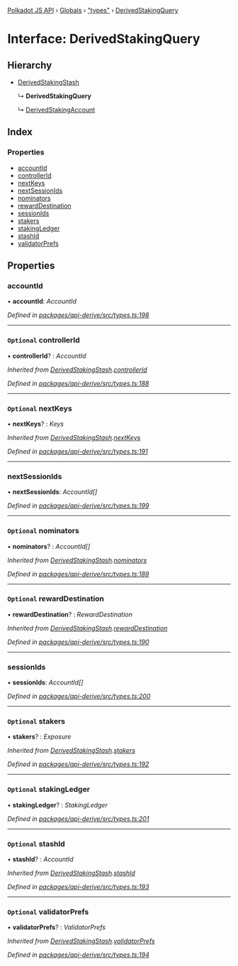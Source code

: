 [Polkadot JS API](../README.md) › [Globals](../globals.md) › ["types"](../modules/_types_.md) › [DerivedStakingQuery](_types_.derivedstakingquery.md)

# Interface: DerivedStakingQuery

## Hierarchy

* [DerivedStakingStash](_types_.derivedstakingstash.md)

  ↳ **DerivedStakingQuery**

  ↳ [DerivedStakingAccount](_types_.derivedstakingaccount.md)

## Index

### Properties

* [accountId](_types_.derivedstakingquery.md#accountid)
* [controllerId](_types_.derivedstakingquery.md#optional-controllerid)
* [nextKeys](_types_.derivedstakingquery.md#optional-nextkeys)
* [nextSessionIds](_types_.derivedstakingquery.md#nextsessionids)
* [nominators](_types_.derivedstakingquery.md#optional-nominators)
* [rewardDestination](_types_.derivedstakingquery.md#optional-rewarddestination)
* [sessionIds](_types_.derivedstakingquery.md#sessionids)
* [stakers](_types_.derivedstakingquery.md#optional-stakers)
* [stakingLedger](_types_.derivedstakingquery.md#optional-stakingledger)
* [stashId](_types_.derivedstakingquery.md#optional-stashid)
* [validatorPrefs](_types_.derivedstakingquery.md#optional-validatorprefs)

## Properties

###  accountId

• **accountId**: *AccountId*

*Defined in [packages/api-derive/src/types.ts:198](https://github.com/polkadot-js/api/blob/7ef945d15b/packages/api-derive/src/types.ts#L198)*

___

### `Optional` controllerId

• **controllerId**? : *AccountId*

*Inherited from [DerivedStakingStash](_types_.derivedstakingstash.md).[controllerId](_types_.derivedstakingstash.md#optional-controllerid)*

*Defined in [packages/api-derive/src/types.ts:188](https://github.com/polkadot-js/api/blob/7ef945d15b/packages/api-derive/src/types.ts#L188)*

___

### `Optional` nextKeys

• **nextKeys**? : *Keys*

*Inherited from [DerivedStakingStash](_types_.derivedstakingstash.md).[nextKeys](_types_.derivedstakingstash.md#optional-nextkeys)*

*Defined in [packages/api-derive/src/types.ts:191](https://github.com/polkadot-js/api/blob/7ef945d15b/packages/api-derive/src/types.ts#L191)*

___

###  nextSessionIds

• **nextSessionIds**: *AccountId[]*

*Defined in [packages/api-derive/src/types.ts:199](https://github.com/polkadot-js/api/blob/7ef945d15b/packages/api-derive/src/types.ts#L199)*

___

### `Optional` nominators

• **nominators**? : *AccountId[]*

*Inherited from [DerivedStakingStash](_types_.derivedstakingstash.md).[nominators](_types_.derivedstakingstash.md#optional-nominators)*

*Defined in [packages/api-derive/src/types.ts:189](https://github.com/polkadot-js/api/blob/7ef945d15b/packages/api-derive/src/types.ts#L189)*

___

### `Optional` rewardDestination

• **rewardDestination**? : *RewardDestination*

*Inherited from [DerivedStakingStash](_types_.derivedstakingstash.md).[rewardDestination](_types_.derivedstakingstash.md#optional-rewarddestination)*

*Defined in [packages/api-derive/src/types.ts:190](https://github.com/polkadot-js/api/blob/7ef945d15b/packages/api-derive/src/types.ts#L190)*

___

###  sessionIds

• **sessionIds**: *AccountId[]*

*Defined in [packages/api-derive/src/types.ts:200](https://github.com/polkadot-js/api/blob/7ef945d15b/packages/api-derive/src/types.ts#L200)*

___

### `Optional` stakers

• **stakers**? : *Exposure*

*Inherited from [DerivedStakingStash](_types_.derivedstakingstash.md).[stakers](_types_.derivedstakingstash.md#optional-stakers)*

*Defined in [packages/api-derive/src/types.ts:192](https://github.com/polkadot-js/api/blob/7ef945d15b/packages/api-derive/src/types.ts#L192)*

___

### `Optional` stakingLedger

• **stakingLedger**? : *StakingLedger*

*Defined in [packages/api-derive/src/types.ts:201](https://github.com/polkadot-js/api/blob/7ef945d15b/packages/api-derive/src/types.ts#L201)*

___

### `Optional` stashId

• **stashId**? : *AccountId*

*Inherited from [DerivedStakingStash](_types_.derivedstakingstash.md).[stashId](_types_.derivedstakingstash.md#optional-stashid)*

*Defined in [packages/api-derive/src/types.ts:193](https://github.com/polkadot-js/api/blob/7ef945d15b/packages/api-derive/src/types.ts#L193)*

___

### `Optional` validatorPrefs

• **validatorPrefs**? : *ValidatorPrefs*

*Inherited from [DerivedStakingStash](_types_.derivedstakingstash.md).[validatorPrefs](_types_.derivedstakingstash.md#optional-validatorprefs)*

*Defined in [packages/api-derive/src/types.ts:194](https://github.com/polkadot-js/api/blob/7ef945d15b/packages/api-derive/src/types.ts#L194)*
